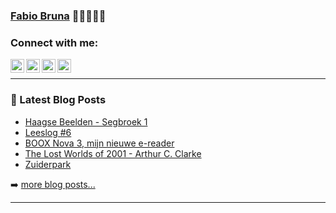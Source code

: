 ### [Fabio Bruna][website] 👋👋🏼👋🏿

### Connect with me:

[<img align="left" alt="Fabio Bruna | Twitter" width="22px" src="https://cdn.jsdelivr.net/npm/simple-icons@v3/icons/twitter.svg" />][twitter]
[<img align="left" alt="Fabio Bruna | LinkedIn" width="22px" src="https://cdn.jsdelivr.net/npm/simple-icons@v3/icons/linkedin.svg" />][linkedin]
[<img align="left" alt="Fabio Bruna | Flickr" width="22px" src="https://cdn.jsdelivr.net/npm/simple-icons@v3/icons/flickr.svg" />][flickr]
[<img align="left" alt="Fabio Bruna | Spotify" width="22px" src="https://cdn.jsdelivr.net/npm/simple-icons@v3/icons/spotify.svg" />][spotify]

<br />

---

### 📕 Latest Blog Posts

<!-- BLOG-POST-LIST:START -->
- [Haagse Beelden - Segbroek 1](https://fabiobruna.nl/2021/11/13/haagse-beelden-segbroek-1/)
- [Leeslog #6](https://fabiobruna.nl/2021/08/18/leeslog-6/)
- [BOOX Nova 3, mijn nieuwe e-reader](https://fabiobruna.nl/2021/08/15/boox-nova-3-mijn-nieuwe-e-reader/)
- [The Lost Worlds of 2001 - Arthur C. Clarke](https://fabiobruna.nl/2021/07/28/the-lost-worlds-of-2001/)
- [Zuiderpark](https://fabiobruna.nl/2021/07/11/zuiderpark/)
<!-- BLOG-POST-LIST:END -->

➡️ [more blog posts...](https://fabiobruna.nl)

---

[website]: https://fabiobruna.nl
[twitter]: https://twitter.com/fabiobruna
[flickr]: https://www.flickr.com/photos/_fabio/
[linkedin]: https://linkedin.com/in/fabiobruna
[spotify]: https://open.spotify.com/user/fabiobruna
